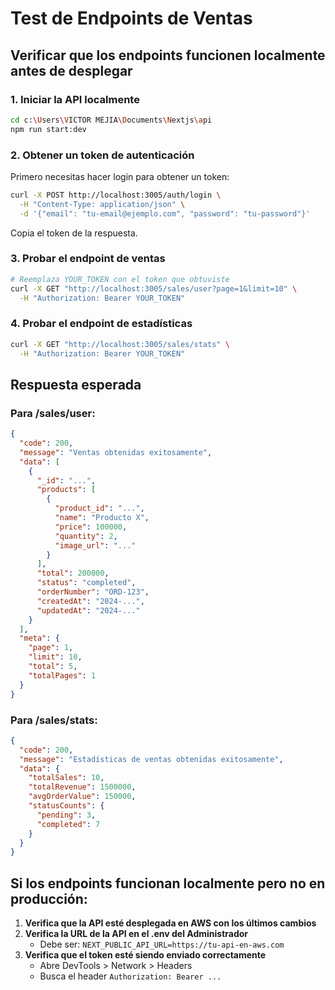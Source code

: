 # Test de Endpoints de Ventas

## Verificar que los endpoints funcionen localmente antes de desplegar

### 1. Iniciar la API localmente
```bash
cd c:\Users\VICTOR MEJIA\Documents\Nextjs\api
npm run start:dev
```

### 2. Obtener un token de autenticación
Primero necesitas hacer login para obtener un token:
```bash
curl -X POST http://localhost:3005/auth/login \
  -H "Content-Type: application/json" \
  -d '{"email": "tu-email@ejemplo.com", "password": "tu-password"}'
```

Copia el token de la respuesta.

### 3. Probar el endpoint de ventas
```bash
# Reemplaza YOUR_TOKEN con el token que obtuviste
curl -X GET "http://localhost:3005/sales/user?page=1&limit=10" \
  -H "Authorization: Bearer YOUR_TOKEN"
```

### 4. Probar el endpoint de estadísticas
```bash
curl -X GET "http://localhost:3005/sales/stats" \
  -H "Authorization: Bearer YOUR_TOKEN"
```

## Respuesta esperada

### Para /sales/user:
```json
{
  "code": 200,
  "message": "Ventas obtenidas exitosamente",
  "data": [
    {
      "_id": "...",
      "products": [
        {
          "product_id": "...",
          "name": "Producto X",
          "price": 100000,
          "quantity": 2,
          "image_url": "..."
        }
      ],
      "total": 200000,
      "status": "completed",
      "orderNumber": "ORD-123",
      "createdAt": "2024-...",
      "updatedAt": "2024-..."
    }
  ],
  "meta": {
    "page": 1,
    "limit": 10,
    "total": 5,
    "totalPages": 1
  }
}
```

### Para /sales/stats:
```json
{
  "code": 200,
  "message": "Estadísticas de ventas obtenidas exitosamente",
  "data": {
    "totalSales": 10,
    "totalRevenue": 1500000,
    "avgOrderValue": 150000,
    "statusCounts": {
      "pending": 3,
      "completed": 7
    }
  }
}
```

## Si los endpoints funcionan localmente pero no en producción:

1. **Verifica que la API esté desplegada en AWS con los últimos cambios**
2. **Verifica la URL de la API en el .env del Administrador**
   - Debe ser: `NEXT_PUBLIC_API_URL=https://tu-api-en-aws.com`
3. **Verifica que el token esté siendo enviado correctamente**
   - Abre DevTools > Network > Headers
   - Busca el header `Authorization: Bearer ...`
